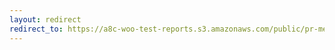 ```yaml
---
layout: redirect
redirect_to: https://a8c-woo-test-reports.s3.amazonaws.com/public/pr-merge/40606/e2e/index.html
---
```

